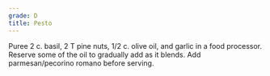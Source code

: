 ```yaml
---
grade: D
title: Pesto
---
```

Puree 2 c. basil, 2 T pine nuts, 1/2 c. olive oil, and garlic in a food processor.
Reserve some of the oil to gradually add as it blends. Add parmesan/pecorino romano
before serving.